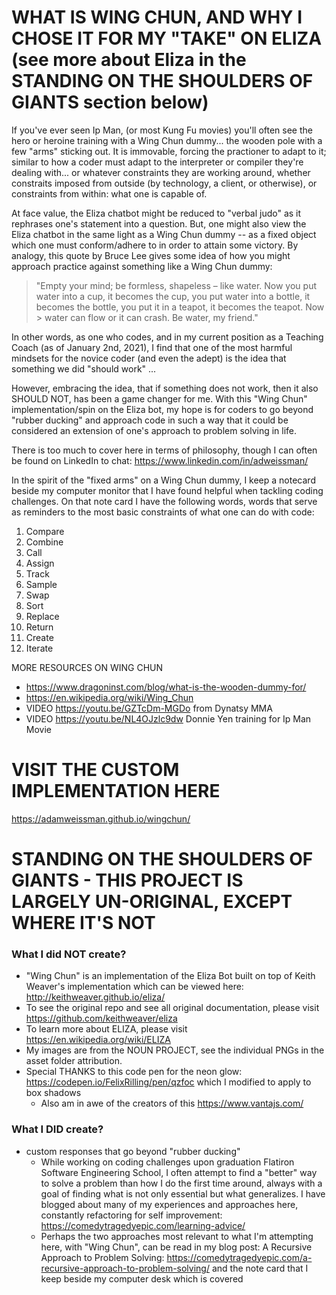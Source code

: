 # WHAT IS WING CHUN, AND WHY I CHOSE IT FOR MY "TAKE" ON ELIZA (see more about Eliza in the STANDING ON THE SHOULDERS OF GIANTS section below)

If you've ever seen Ip Man, (or most Kung Fu movies) you'll often see the hero or heroine training with a Wing Chun dummy... the wooden pole with a few "arms" sticking out.  It is immovable, forcing the practioner to adapt to it; similar to how a coder must adapt to the interpreter or compiler they're dealing with... or whatever constraints they are working around, whether constraits imposed from outside (by technology, a client, or otherwise), or constraints from within: what one is capable of.

At face value, the Eliza chatbot might be reduced to "verbal judo" as it rephrases one's statement into a question.  But, one might also view the Eliza chatbot in the same light as a Wing Chun dummy -- as a fixed object which one must conform/adhere to in order to attain some victory.  By analogy, this quote by Bruce Lee gives some idea of how you might approach practice against something like a Wing Chun dummy:

> "Empty your mind; be formless, shapeless – like water. Now you put 
> water into a cup, it becomes the cup, you put water into a bottle, it 
> becomes the bottle, you put it in a teapot, it becomes the teapot. Now > water can flow or it can crash. Be water, my friend."

In other words, as one who codes, and in my current position as a Teaching Coach (as of January 2nd, 2021), I find that one of the most harmful mindsets for the novice coder (and even the adept) is the idea that something we did "should work" ... 

However, embracing the idea, that if something does not work, then it also SHOULD NOT, has been a game changer for me.  With this "Wing Chun" implementation/spin on the Eliza bot, my hope is for coders to go beyond "rubber ducking" and approach code in such a way that it could be considered an extension of one's approach to problem solving in life.

There is too much to cover here in terms of philosophy, though I can often be found on LinkedIn to chat: https://www.linkedin.com/in/adweissman/

In the spirit of the "fixed arms" on a Wing Chun dummy, I keep a notecard beside my computer monitor that I have found helpful when tackling coding challenges.  On that note card I have the following words, words that serve as reminders to the most basic constraints of what one can do with code:

1) Compare
2) Combine
3) Call
4) Assign
5) Track
6) Sample
7) Swap
8) Sort
9) Replace
10) Return
11) Create
12) Iterate


MORE RESOURCES ON WING CHUN
* https://www.dragoninst.com/blog/what-is-the-wooden-dummy-for/
* https://en.wikipedia.org/wiki/Wing_Chun
* VIDEO https://youtu.be/GZTcDm-MGDo from Dynatsy MMA
* VIDEO https://youtu.be/NL4OJzlc9dw Donnie Yen training for Ip Man Movie

# VISIT THE CUSTOM IMPLEMENTATION HERE

https://adamweissman.github.io/wingchun/

# STANDING ON THE SHOULDERS OF GIANTS - THIS PROJECT IS LARGELY UN-ORIGINAL, EXCEPT WHERE IT'S NOT

### What I did NOT create?

  * "Wing Chun" is an implementation of the Eliza Bot built on top of Keith Weaver's implementation which can be viewed here: http://keithweaver.github.io/eliza/  
  * To see the original repo and see all original documentation, please visit https://github.com/keithweaver/eliza  
  * To learn more about ELIZA, please visit https://en.wikipedia.org/wiki/ELIZA  
  * My images are from the NOUN PROJECT, see the individual PNGs in the asset folder attribution.  
  * Special THANKS to this code pen for the neon glow: https://codepen.io/FelixRilling/pen/qzfoc which I modified to apply to box shadows  
	* Also am in awe of the creators of this https://www.vantajs.com/ 

### What I DID create?

  * custom responses that go beyond "rubber ducking"  
	* While working on coding challenges upon graduation Flatiron Software Engineering School, I often attempt to find a "better" way to solve a problem than how I do the first time around, always with a goal of finding what is not only essential but what generalizes.  I have blogged about many of my experiences and approaches here, constantly refactoring for self improvement: https://comedytragedyepic.com/learning-advice/  
	* Perhaps the two approaches most relevant to what I'm attempting here, with "Wing Chun", can be read in my blog post: A Recursive Approach to Problem Solving: https://comedytragedyepic.com/a-recursive-approach-to-problem-solving/ and the note card that I keep beside my computer desk which is covered 






